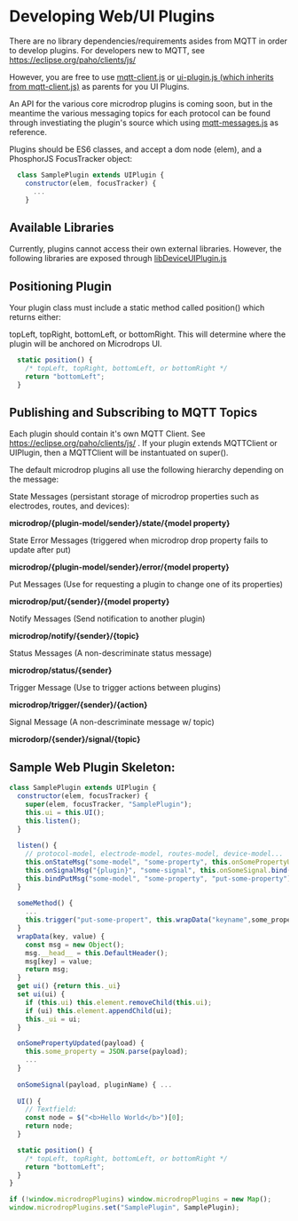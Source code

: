 # Developing Web/UI Plugins

There are no library dependencies/requirements asides from MQTT in order to develop plugins. For developers new to MQTT, see https://eclipse.org/paho/clients/js/

However, you are free to use 
[mqtt-client.js](https://github.com/Lucaszw/microdrop-3.0/blob/master/ui/src/mqtt-client.js)
or
[ui-plugin.js (which inherits from mqtt-client.js)](https://github.com/Lucaszw/microdrop-3.0/blob/master/ui/src/ui-plugin.js) as parents for you UI Plugins.

An API for the various core microdrop plugins is coming soon, but in the meantime the various messaging topics for each protocol can be found through investiating the plugin's source which using [mqtt-messages.js](https://github.com/Lucaszw/microdrop-3.0/blob/master/ui/src/mqtt-messages.js) as reference.

Plugins should be ES6 classes, and accept a dom node (elem), and a PhosphorJS FocusTracker object:
```javascript
  class SamplePlugin extends UIPlugin {
    constructor(elem, focusTracker) {
      ...
    }
```

## Available Libraries

Currently, plugins cannot access their own external libraries. However, the following libraries are exposed through [libDeviceUIPlugin.js](https://github.com/Lucaszw/webui.js/blob/master/src/libDeviceUIPlugin.js)

## Positioning Plugin

Your plugin class must include a static method called position() which returns either:

topLeft, topRight, bottomLeft, or bottomRight. This will determine where the plugin will be anchored on Microdrops UI.
```javascript
  static position() {
    /* topLeft, topRight, bottomLeft, or bottomRight */
    return "bottomLeft";
  }
```

## Publishing and Subscribing to MQTT Topics

Each plugin should contain it's own MQTT Client. 
See https://eclipse.org/paho/clients/js/ . If your plugin extends MQTTClient or UIPlugin, then a MQTTClient will be instantuated on super().

The default microdrop plugins all use the following hierarchy depending on the message:

State Messages (persistant storage of microdrop properties such as electrodes, routes, and devices):

**microdrop/{plugin-model/sender}/state/{model property}**

State Error Messages (triggered when microdrop drop property fails to update after put)

**microdrop/{plugin-model/sender}/error/{model property}**

Put Messages (Use for requesting a plugin to change one of its properties)

**microdrop/put/{sender}/{model property}**

Notify Messages (Send notification to another plugin)

**microdrop/notify/{sender}/{topic}**

Status Messages (A non-descriminate status message)

**microdrop/status/{sender}**

Trigger Message (Use to trigger actions between plugins)

**microdrop/trigger/{sender}/{action}**

Signal Message (A non-descriminate message w/ topic)

**microdorp/{sender}/signal/{topic}**

## Sample Web Plugin Skeleton:
```javascript
class SamplePlugin extends UIPlugin {
  constructor(elem, focusTracker) {
    super(elem, focusTracker, "SamplePlugin");
    this.ui = this.UI();
    this.listen();
  }
  
  listen() {
    // protocol-model, electrode-model, routes-model, device-model...
    this.onStateMsg("some-model", "some-property", this.onSomePropertyUpdated.bind(this));
    this.onSignalMsg("{plugin}", "some-signal", this.onSomeSignal.bind(this));
    this.bindPutMsg("some-model", "some-property", "put-some-property");
  }
  
  someMethod() {
    ...
    this.trigger("put-some-propert", this.wrapData("keyname",some_property));
  }
  wrapData(key, value) {
    const msg = new Object();
    msg.__head__ = this.DefaultHeader();
    msg[key] = value;
    return msg;
  }
  get ui() {return this._ui}
  set ui(ui) {
    if (this.ui) this.element.removeChild(this.ui);
    if (ui) this.element.appendChild(ui);
    this._ui = ui;
  }

  onSomePropertyUpdated(payload) {
    this.some_property = JSON.parse(payload);
    ...
  }
  
  onSomeSignal(payload, pluginName) { ...
  
  UI() {
    // Textfield:
    const node = $("<b>Hello World</b>")[0];
    return node;
  }

  static position() {
    /* topLeft, topRight, bottomLeft, or bottomRight */
    return "bottomLeft";
  }
}

if (!window.microdropPlugins) window.microdropPlugins = new Map();
window.microdropPlugins.set("SamplePlugin", SamplePlugin);
```

